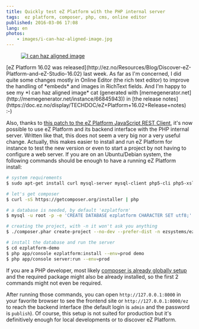 ```yaml
---
title: Quickly test eZ Platform with the PHP internal server
tags:  ez platform, composer, php, cms, online editor
published: 2016-03-06 17:08
lang: en
photos:
    - images/i-can-haz-aligned-image.jpg
---
```


<figure class="object-left bordered">
    <a href="/images/i-can-haz-aligned-image.jpg">
    <img src="/images/220x/i-can-haz-aligned-image.jpg" alt="I can haz aligned image">
    </a>
</figure>
[eZ Platform 16.02 was
released](http://ez.no/Resources/Blog/Discover-eZ-Platform-and-eZ-Studio-16.02) last week.
As far as I'm concerned, I did quite some changes mostly in Online Editor (the
rich text editor) to improve the handling of *embeds* and images in RichText
fields. And I'm happy to see my *I can haz aligned image* cat (generated with
[memegenerator.net](http://memegenerator.net/instance/66845943)) in [the release
notes](https://doc.ez.no/display/TECHDOC/eZ+Platform+16.02+Release+notes) :-)

Also, thanks to [this patch to the eZ Platform JavaScript REST
Client](https://github.com/ezsystems/ez-js-rest-client/pull/72), it's now
possible to use eZ Platform and its backend interface with the PHP internal
server. Written like that, this does not seem a very big nor a very useful
change. Actually, this makes easier to install and run eZ Platform for instance
to test the new version or even to start a project by not having to configure a
web server. If you are on an Ubuntu/Debian system, the following commands should
be enough to have a running eZ Platform install:

```bash
# system requirements
$ sudo apt-get install curl mysql-server mysql-client php5-cli php5-xsl php5-mysql php5-curl imagemagick

# let's get composer
$ curl -sS https://getcomposer.org/installer | php

# a database is needed, by default 'ezplatform'
$ mysql -u root -p -e 'CREATE DATABASE ezplatform CHARACTER SET utf8;'

# creating the project, with -n it won't ask you anything
$ ./composer.phar create-project --no-dev --prefer-dist -n ezsystems/ezplatform-demo

# install the database and run the server
$ cd ezplatform-demo
$ php app/console ezplatform:install --env=prod demo
$ php app/console server:run --env=prod
```

If you are a PHP developer, most likely [composer is already globally
setup](https://getcomposer.org/doc/00-intro.md#globally) and the required
package might also be already installed, so the first 2 commands might not even
be required.

After running those commands, you can open `http://127.0.0.1:8000` in your
favorite browser to see the frontend site or `http://127.0.0.1:8000/ez` to reach
the backend interface (the default login is `admin` and the password is
`publish`). Of course, this setup is not suited for production but it's
definitively enough for local developments or to discover eZ Platform.
